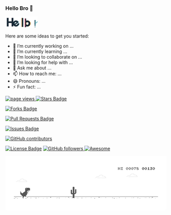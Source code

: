 ### Hello Bro 👋

<img width="20%" height="20%" src="./gif/hello.gif" href="https://github.com/bahrulajisantoso"/><br>

Here are some ideas to get you started:

- 🔭 I’m currently working on ...
- 🌱 I’m currently learning ...
- 👯 I’m looking to collaborate on ...
- 🤔 I’m looking for help with ...
- 💬 Ask me about ...
- 📫 How to reach me: ...
- 😄 Pronouns: ...
- ⚡ Fun fact: ...

<p align="left">
  <a href="https://github.com/bahrulajisantoso/bahrulajisantoso">
    <img src="https://komarev.com/ghpvc/?username=bahrulajisantoso" alt="page views" />
  </a>
  <!-- <a href="https://macropower.readthedocs.io/en/latest">
    <img alt="Read the Docs" src="https://img.shields.io/readthedocs/macropower?logo=read-the-docs">
  </a>
  <a href="https://stackoverflow.com/users/4868262">
    <img alt="Stack Exchange reputation" src="https://img.shields.io/stackexchange/stackoverflow/r/4868262?color=orange&label=reputation&logo=stackoverflow">
  </a>
  <a href="https://reddit.com/u/macropower">
    <img alt="Reddit User Karma" src="https://img.shields.io/reddit/user-karma/combined/macropower?label=karma&logo=reddit">
  </a> -->
  <a href="https://github.com/bahrulajisantoso/bahrulajisantoso/stargazers"><img src="https://img.shields.io/github/stars/bahrulajisantoso/bahrulajisantoso" alt="Stars Badge"/></a>
  
  <a href="https://github.com/bahrulajisantoso/bahrulajisantoso/network/members"><img src="https://img.shields.io/github/forks/bahrulajisantoso/bahrulajisantoso" alt="Forks Badge"/></a>
  
  <a href="https://github.com/bahrulajisantoso/bahrulajisantoso/pulls"><img src="https://img.shields.io/github/issues-pr/bahrulajisantoso/bahrulajisantoso" alt="Pull Requests Badge"/></a>
  
  <a href="https://github.com/bahrulajisantoso/bahrulajisantoso/issues"><img src="https://img.shields.io/github/issues/bahrulajisantoso/bahrulajisantoso" alt="Issues Badge"/></a>
  
  <a href="https://github.com/bahrulajisantoso/bahrulajisantoso/graphs/contributors"><img alt="GitHub contributors" src="https://img.shields.io/github/contributors/bahrulajisantoso/bahrulajisantoso?color=2b9348"></a>
  
  <a href="https://github.com/bahrulajisantoso/bahrulajisantoso/blob/master/LICENSE"><img src="https://img.shields.io/github/license/bahrulajisantoso/bahrulajisantoso?color=2b9348" alt="License Badge"/></a>
  <a href="https://github.com/bahrulajisantoso?tab=followers">
    <img alt="GitHub followers" src="https://img.shields.io/github/followers/bahrulajisantoso?color=green&logo=github">
  </a>
  <a href="https://github.com/bahrulajisantoso/bahrulajisantoso">
    <img alt="Awesome" src="https://awesome.re/mentioned-badge.svg">
  </a>
</p>

<img src="./gif/dino_rounded.gif" href="https://github.com/bahrulajisantoso" width="700"/><br>
